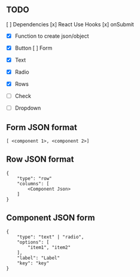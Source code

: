 ## TODO
[ ] Dependencies
[x] React Use Hooks
[x] onSubmit
- [x] Function to create json/object
- [x] Button
[ ] Form
- [x] Text
- [x] Radio
- [x] Rows
- [ ] Check
- [ ] Dropdown


## Form JSON format
```
[ <component 1>, <component 2>]
```

## Row JSON format
```
{
    "type": "row"
    "columns": [
        <Component Json>
    ]
}
```

## Component JSON form
```
{
    "type": "text" | "radio",
    "options": [
        "item1", "item2"
    ],
    "label": "Label"
    "key": "key" 
}
```




